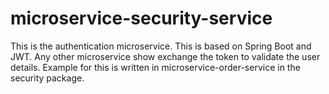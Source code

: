# microservice-security-service

This is the authentication microservice. This is based on Spring Boot and JWT. Any other microservice show exchange 
the token to validate the user details. Example for this is written in microservice-order-service in the security package.
